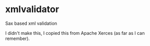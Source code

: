 # xmlvalidator
Sax based xml validation

I didn't make this, I copied this from Apache Xerces (as far as I can remember).
